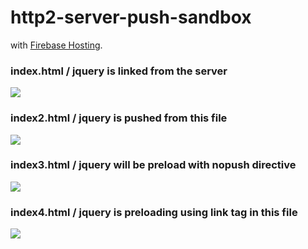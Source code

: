 # http2-server-push-sandbox

with [Firebase Hosting](https://firebase.googleblog.com/2016/09/http2-comes-to-firebase-hosting.html).

### index.html / jquery is linked from the server

![](https://gyazo.com/46348319f59193c07fecbadff3a36d7e.png)

### index2.html / jquery is pushed from this file

![](https://gyazo.com/d5d035031974f6e2e38ce38c3b5cd2a6.png)

### index3.html / jquery will be preload with nopush directive

![](https://gyazo.com/f3b81ff0bb61a026fe9eccde943117a1.png)

### index4.html / jquery is preloading using link tag in this file

![](https://gyazo.com/5c02cf5deb5f826d086a9d2e81c6895c.png)
